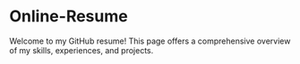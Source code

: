 # Online-Resume
Welcome to my GitHub resume! This page offers a comprehensive overview of my skills, experiences, and projects.
